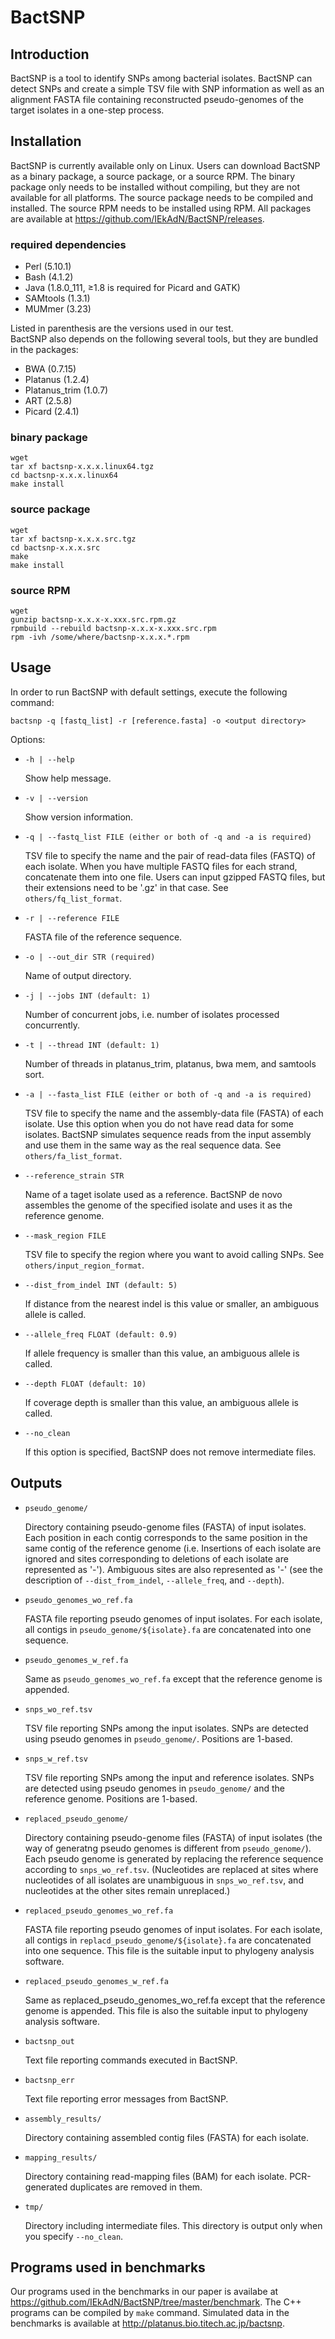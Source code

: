# BactSNP

## Introduction  

BactSNP is a tool to identify SNPs among bacterial isolates. BactSNP can detect SNPs and create a simple TSV file with SNP information as well as an alignment FASTA file containing reconstructed pseudo-genomes of the target isolates in a one-step process.  

## Installation

BactSNP is currently available only on Linux. Users can download BactSNP as a binary package, a source package, or a source RPM. The binary package only needs to be installed without compiling, but they are not available for all platforms. The source package needs to be compiled and installed. The source RPM needs to be installed using RPM. All packages are available at https://github.com/IEkAdN/BactSNP/releases.

### required dependencies  

- Perl (5.10.1)  
- Bash (4.1.2)  
- Java (1.8.0_111, ≥1.8 is required for Picard and GATK)  
- SAMtools (1.3.1)  
- MUMmer (3.23)  

Listed in parenthesis are the versions used in our test.  
BactSNP also depends on the following several tools, but they are bundled in the packages:  
  
- BWA (0.7.15)  
- Platanus (1.2.4)  
- Platanus_trim (1.0.7)  
- ART (2.5.8)    
- Picard (2.4.1)  

### binary package  

```
wget 
tar xf bactsnp-x.x.x.linux64.tgz  
cd bactsnp-x.x.x.linux64  
make install  
```

### source package  

```
wget
tar xf bactsnp-x.x.x.src.tgz  
cd bactsnp-x.x.x.src  
make
make install  
```

### source RPM

```
wget
gunzip bactsnp-x.x.x-x.xxx.src.rpm.gz
rpmbuild --rebuild bactsnp-x.x.x-x.xxx.src.rpm  
rpm -ivh /some/where/bactsnp-x.x.x.*.rpm  
```

## Usage
In order to run BactSNP with default settings, execute the following command:  

```
bactsnp -q [fastq_list] -r [reference.fasta] -o <output directory>
```

Options:  

+ `-h | --help`  

    Show help message.    

+ `-v | --version`  

    Show version information.  

+ `-q | --fastq_list FILE (either or both of -q and -a is required)`  

    TSV file to specify the name and the pair of read-data files (FASTQ) of each isolate. When you have multiple FASTQ files for each strand, concatenate them into one file. Users can input gzipped FASTQ files, but their extensions need to be '.gz' in that case. See `others/fq_list_format`.  

+ `-r | --reference FILE`  

    FASTA file of the reference sequence.  

+ `-o | --out_dir STR (required)`  

    Name of output directory.  

+ `-j | --jobs INT (default: 1)`  

    Number of concurrent jobs, i.e. number of isolates processed concurrently.  

+ `-t | --thread INT (default: 1)`  

    Number of threads in platanus_trim, platanus, bwa mem, and samtools sort.  

+ `-a | --fasta_list FILE (either or both of -q and -a is required)`  

    TSV file to specify the name and the assembly-data file (FASTA) of each isolate. Use this option when you do not have read data for some isolates. BactSNP simulates sequence reads from the input assembly and use them in the same way as the real sequence data. See `others/fa_list_format`.  

+ `--reference_strain STR`  

    Name of a taget isolate used as a reference. BactSNP de novo assembles the genome of the specified isolate and uses it as the reference genome.  

+ `--mask_region FILE`  

    TSV file to specify the region where you want to avoid calling SNPs. See `others/input_region_format`.  

+ `--dist_from_indel INT (default: 5)`  

    If distance from the nearest indel is this value or smaller, an ambiguous allele is called.  

+ `--allele_freq FLOAT (default: 0.9)`  

    If allele frequency is smaller than this value, an ambiguous allele is called.  

+ `--depth FLOAT (default: 10)`  

    If coverage depth is smaller than this value, an ambiguous allele is called.  

+ `--no_clean`  

    If this option is specified, BactSNP does not remove intermediate files.
  
## Outputs
+ `pseudo_genome/`  

    Directory containing pseudo-genome files (FASTA) of input isolates. Each position in each contig corresponds to the same position in the same contig of the reference genome (i.e. Insertions of each isolate are ignored and sites corresponding to deletions of each isolate are represented as '-'). Ambiguous sites are also represented as '-' (see the description of `--dist_from_indel`, `--allele_freq`, and `--depth`).
    
+ `pseudo_genomes_wo_ref.fa`  

    FASTA file reporting pseudo genomes of input isolates. For each isolate, all contigs in `pseudo_genome/${isolate}.fa` are concatenated into one sequence.
        
+ `pseudo_genomes_w_ref.fa`  

    Same as `pseudo_genomes_wo_ref.fa` except that the reference genome is appended.
        
+ `snps_wo_ref.tsv`  

    TSV file reporting SNPs among the input isolates. SNPs are detected using pseudo genomes in `pseudo_genome/`. Positions are 1-based.
        
+ `snps_w_ref.tsv`  

    TSV file reporting SNPs among the input and reference isolates. SNPs are detected using pseudo genomes in `pseudo_genome/` and the reference genome. Positions are 1-based.
        
+ `replaced_pseudo_genome/`  

    Directory containing pseudo-genome files (FASTA) of input isolates (the way of generatng pseudo genomes is different from `pseudo_genome/`). Each pseudo genome is generated by replacing the reference sequence according to `snps_wo_ref.tsv`. (Nucleotides are replaced at sites where nucleotides of all isolates are unambiguous in `snps_wo_ref.tsv`, and nucleotides at the other sites remain unreplaced.)
        
+ `replaced_pseudo_genomes_wo_ref.fa`  

    FASTA file reporting pseudo genomes of input isolates. For each isolate, all contigs in `replacd_pseudo_genome/${isolate}.fa` are concatenated into one sequence. This file is the suitable input to phylogeny analysis software.
        
+ `replaced_pseudo_genomes_w_ref.fa`  

    Same as replaced_pseudo_genomes_wo_ref.fa except that the reference genome is appended. This file is also the suitable input to phylogeny analysis software.
        
+ `bactsnp_out`  

    Text file reporting commands executed in BactSNP.
        
+ `bactsnp_err`  

    Text file reporting error messages from BactSNP.
        
+ `assembly_results/`  

    Directory containing assembled contig files (FASTA) for each isolate.
        
+ `mapping_results/`  

    Directory containing read-mapping files (BAM) for each isolate. PCR-generated duplicates are removed in them.
        
+ `tmp/`  

    Directory including intermediate files. This directory is output only when you specify `--no_clean`.
    
## Programs used in benchmarks  
Our programs used in the benchmarks in our paper is availabe at https://github.com/IEkAdN/BactSNP/tree/master/benchmark. The C++ programs can be compiled by `make` command. Simulated data in the benchmarks is available at http://platanus.bio.titech.ac.jp/bactsnp.
